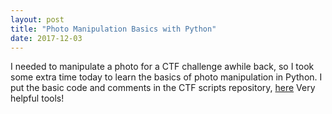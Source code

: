 ```yaml
---
layout: post
title: "Photo Manipulation Basics with Python"
date: 2017-12-03
---
```


I needed to manipulate a photo for a CTF challenge awhile back, so I took some extra time today to learn the basics of photo manipulation in Python. 
I put the basic code and comments in the CTF scripts repository, [here](https://github.com/blkbrd/CTF-Scripts/blob/master/photoEditing.py)
Very helpful tools!


